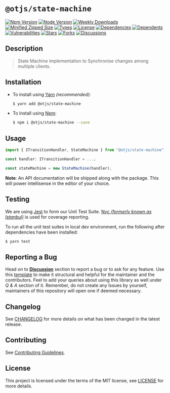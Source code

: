 # `@otjs/state-machine`

[![Npm Version](https://img.shields.io/npm/v/@otjs/state-machine?style=for-the-badge)](https://www.npmjs.com/package/@otjs/state-machine)
[![Node Version](https://img.shields.io/node/v/@otjs/state-machine?style=for-the-badge)](https://www.npmjs.com/package/@otjs/state-machine)
[![Weekly Downloads](https://img.shields.io/npm/dw/@otjs/state-machine?style=for-the-badge)](https://www.npmjs.com/package/@otjs/state-machine)
[![Minified Zipped Size](https://img.shields.io/bundlephobia/minzip/@otjs/state-machine?style=for-the-badge)](https://www.npmjs.com/package/@otjs/state-machine)
[![Types](https://img.shields.io/npm/types/@otjs/state-machine?style=for-the-badge)](https://www.npmjs.com/package/@otjs/state-machine)
[![License](https://img.shields.io/npm/l/@otjs/state-machine?style=for-the-badge)](https://github.com/Progyan1997/Operational-Transformation/blob/main/packages/state-machine/LICENSE)
[![Dependencies](https://img.shields.io/librariesio/release/npm/@otjs/state-machine?style=for-the-badge)](https://www.npmjs.com/package/@otjs/state-machine)
[![Dependents](https://img.shields.io/librariesio/dependents/npm/@otjs/state-machine?style=for-the-badge)](https://www.npmjs.com/package/@otjs/state-machine)
[![Vulnerabilities](https://img.shields.io/snyk/vulnerabilities/npm/@otjs/state-machine?style=for-the-badge)](https://github.com/Progyan1997/Operational-Transformation/blob/main/.github/SECURITY.md)
[![Stars](https://img.shields.io/github/stars/Progyan1997/Operational-Transformation?style=for-the-badge)](https://github.com/Progyan1997/Operational-Transformation)
[![Forks](https://img.shields.io/github/forks/Progyan1997/Operational-Transformation?style=for-the-badge)](https://github.com/Progyan1997/Operational-Transformation)
[![Discussions](https://img.shields.io/github/discussions/Progyan1997/Operational-Transformation?style=for-the-badge)](https://github.com/Progyan1997/Operational-Transformation/discussions)

## Description

> State Machine implementation to Synchronise changes among multiple clients.

## Installation

- To install using [Yarn](https://yarnpkg.com) _(recommended)_:

  ```sh
  $ yarn add @otjs/state-machine
  ```

- To install using [Npm](https://www.npmjs.com):

  ```sh
  $ npm i @otjs/state-machine --save
  ```

## Usage

```ts
import { ITransitionHandler, StateMachine } from "@otjs/state-machine";

const handler: ITransitionHandler = ...;

const stateMachine = new StateMachine(handler);
```

**Note**: An API documentation will be shipped along with the package. This will power intellisense in the editor of your choice.

## Testing

We are using [Jest](https://jestjs.io) to form our Unit Test Suite. [Nyc _(formerly known as Istanbul)_](https://istanbul.js.org/) is used for coverage reporting.

To run all the unit test suites in local dev environment, run the following after dependencies have been installed:

```sh
$ yarn test
```

## Reporting a Bug

Head on to [**Discussion**](https://github.com/Progyan1997/Operational-Transformation/discussions) section to report a bug or to ask for any feature. Use this [template](https://github.com/Progyan1997/Operational-Transformation/discussions/30) to make it structural and helpful for the maintainer and the contributors. Feel to add your queries about using this library as well under _Q & A_ section of it. Remember, do not create any Issues by yourself, maintainers of this repository will open one if deemed necessary.

## Changelog

See [CHANGELOG](https://github.com/Progyan1997/Operational-Transformation/blob/main/CHANGELOG.md) for more details on what has been changed in the latest release.

## Contributing

See [Contributing Guidelines](https://github.com/Progyan1997/Operational-Transformation/blob/main/.github/CONTRIBUTING.md).

## License

This project is licensed under the terms of the MIT license, see [LICENSE](https://github.com/Progyan1997/Operational-Transformation/blob/main/packages/state-machine/LICENSE) for more details.
